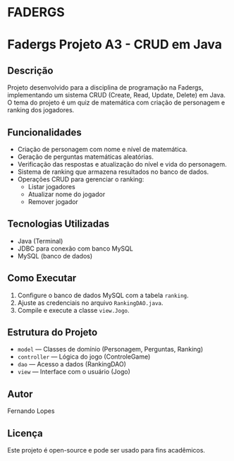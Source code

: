 # FADERGS
# Fadergs Projeto A3 - CRUD em Java

## Descrição
Projeto desenvolvido para a disciplina de programação na Fadergs, implementando um sistema CRUD (Create, Read, Update, Delete) em Java. O tema do projeto é um quiz de matemática com criação de personagem e ranking dos jogadores.

## Funcionalidades
- Criação de personagem com nome e nível de matemática.
- Geração de perguntas matemáticas aleatórias.
- Verificação das respostas e atualização do nível e vida do personagem.
- Sistema de ranking que armazena resultados no banco de dados.
- Operações CRUD para gerenciar o ranking:
  - Listar jogadores
  - Atualizar nome do jogador
  - Remover jogador

## Tecnologias Utilizadas
- Java (Terminal)
- JDBC para conexão com banco MySQL
- MySQL (banco de dados)

## Como Executar
1. Configure o banco de dados MySQL com a tabela `ranking`.
2. Ajuste as credenciais no arquivo `RankingDAO.java`.
3. Compile e execute a classe `view.Jogo`.

## Estrutura do Projeto
- `model` — Classes de domínio (Personagem, Perguntas, Ranking)
- `controller` — Lógica do jogo (ControleGame)
- `dao` — Acesso a dados (RankingDAO)
- `view` — Interface com o usuário (Jogo)

## Autor
Fernando Lopes

## Licença
Este projeto é open-source e pode ser usado para fins acadêmicos.


